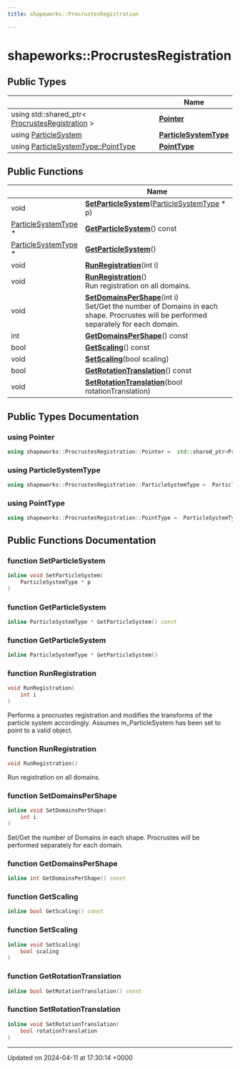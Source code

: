 ```yaml
---
title: shapeworks::ProcrustesRegistration

---
```


# shapeworks::ProcrustesRegistration





## Public Types

|                | Name           |
| -------------- | -------------- |
| using std::shared_ptr< [ProcrustesRegistration](../Classes/classshapeworks_1_1ProcrustesRegistration.md) > | **[Pointer](../Classes/classshapeworks_1_1ProcrustesRegistration.md#using-pointer)**  |
| using [ParticleSystem](../Classes/classshapeworks_1_1ParticleSystem.md) | **[ParticleSystemType](../Classes/classshapeworks_1_1ProcrustesRegistration.md#using-particlesystemtype)**  |
| using [ParticleSystemType::PointType](../Classes/classshapeworks_1_1ParticleSystem.md#typedef-pointtype) | **[PointType](../Classes/classshapeworks_1_1ProcrustesRegistration.md#using-pointtype)**  |

## Public Functions

|                | Name           |
| -------------- | -------------- |
| void | **[SetParticleSystem](../Classes/classshapeworks_1_1ProcrustesRegistration.md#function-setparticlesystem)**([ParticleSystemType](../Classes/classshapeworks_1_1ParticleSystem.md) * p) |
| [ParticleSystemType](../Classes/classshapeworks_1_1ParticleSystem.md) * | **[GetParticleSystem](../Classes/classshapeworks_1_1ProcrustesRegistration.md#function-getparticlesystem)**() const |
| [ParticleSystemType](../Classes/classshapeworks_1_1ParticleSystem.md) * | **[GetParticleSystem](../Classes/classshapeworks_1_1ProcrustesRegistration.md#function-getparticlesystem)**() |
| void | **[RunRegistration](../Classes/classshapeworks_1_1ProcrustesRegistration.md#function-runregistration)**(int i) |
| void | **[RunRegistration](../Classes/classshapeworks_1_1ProcrustesRegistration.md#function-runregistration)**()<br>Run registration on all domains.  |
| void | **[SetDomainsPerShape](../Classes/classshapeworks_1_1ProcrustesRegistration.md#function-setdomainspershape)**(int i)<br>Set/Get the number of Domains in each shape. Procrustes will be performed separately for each domain.  |
| int | **[GetDomainsPerShape](../Classes/classshapeworks_1_1ProcrustesRegistration.md#function-getdomainspershape)**() const |
| bool | **[GetScaling](../Classes/classshapeworks_1_1ProcrustesRegistration.md#function-getscaling)**() const |
| void | **[SetScaling](../Classes/classshapeworks_1_1ProcrustesRegistration.md#function-setscaling)**(bool scaling) |
| bool | **[GetRotationTranslation](../Classes/classshapeworks_1_1ProcrustesRegistration.md#function-getrotationtranslation)**() const |
| void | **[SetRotationTranslation](../Classes/classshapeworks_1_1ProcrustesRegistration.md#function-setrotationtranslation)**(bool rotationTranslation) |

## Public Types Documentation

### using Pointer

```cpp
using shapeworks::ProcrustesRegistration::Pointer =  std::shared_ptr<ProcrustesRegistration>;
```


### using ParticleSystemType

```cpp
using shapeworks::ProcrustesRegistration::ParticleSystemType =  ParticleSystem;
```


### using PointType

```cpp
using shapeworks::ProcrustesRegistration::PointType =  ParticleSystemType::PointType;
```


## Public Functions Documentation

### function SetParticleSystem

```cpp
inline void SetParticleSystem(
    ParticleSystemType * p
)
```


### function GetParticleSystem

```cpp
inline ParticleSystemType * GetParticleSystem() const
```


### function GetParticleSystem

```cpp
inline ParticleSystemType * GetParticleSystem()
```


### function RunRegistration

```cpp
void RunRegistration(
    int i
)
```


Performs a procrustes registration and modifies the transforms of the particle system accordingly. Assumes m_ParticleSystem has been set to point to a valid object. 


### function RunRegistration

```cpp
void RunRegistration()
```

Run registration on all domains. 

### function SetDomainsPerShape

```cpp
inline void SetDomainsPerShape(
    int i
)
```

Set/Get the number of Domains in each shape. Procrustes will be performed separately for each domain. 

### function GetDomainsPerShape

```cpp
inline int GetDomainsPerShape() const
```


### function GetScaling

```cpp
inline bool GetScaling() const
```


### function SetScaling

```cpp
inline void SetScaling(
    bool scaling
)
```


### function GetRotationTranslation

```cpp
inline bool GetRotationTranslation() const
```


### function SetRotationTranslation

```cpp
inline void SetRotationTranslation(
    bool rotationTranslation
)
```


-------------------------------

Updated on 2024-04-11 at 17:30:14 +0000